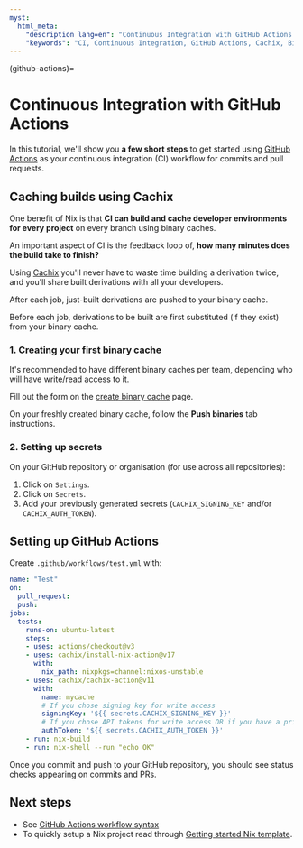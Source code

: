 ```yaml
---
myst:
  html_meta:
    "description lang=en": "Continuous Integration with GitHub Actions and Cachix"
    "keywords": "CI, Continuous Integration, GitHub Actions, Cachix, Binary Cache, Nix"
---
```


(github-actions)=

# Continuous Integration with GitHub Actions

In this tutorial, we'll show you **a few short steps** to get started using [GitHub Actions](https://github.com/features/actions) as your continuous integration (CI) workflow for commits and pull requests.

## Caching builds using Cachix

One benefit of Nix is that **CI can build and cache developer environments for every project** on every branch using binary caches.

An important aspect of CI is the feedback loop of, **how many minutes does the build take to finish?**

Using [Cachix](https://cachix.org/) you'll never have to waste time building a derivation twice, and you'll share built derivations with all your developers.

After each job, just-built derivations are pushed to your binary cache.

Before each job, derivations to be built are first substituted (if they exist) from your binary cache.

### 1. Creating your first binary cache

It's recommended to have different binary caches per team, depending who will have write/read access to it.

Fill out the form on the [create binary cache](https://app.cachix.org/cache) page.

On your freshly created binary cache, follow the **Push binaries** tab instructions.

### 2. Setting up secrets

On your GitHub repository or organisation (for use across all repositories):

1. Click on `Settings`.
2. Click on `Secrets`.
3. Add your previously generated secrets (`CACHIX_SIGNING_KEY` and/or `CACHIX_AUTH_TOKEN`).

## Setting up GitHub Actions

Create `.github/workflows/test.yml` with:

```yaml
name: "Test"
on:
  pull_request:
  push:
jobs:
  tests:
    runs-on: ubuntu-latest
    steps:
    - uses: actions/checkout@v3
    - uses: cachix/install-nix-action@v17
      with:
        nix_path: nixpkgs=channel:nixos-unstable
    - uses: cachix/cachix-action@v11
      with:
        name: mycache
        # If you chose signing key for write access
        signingKey: '${{ secrets.CACHIX_SIGNING_KEY }}'
        # If you chose API tokens for write access OR if you have a private cache
        authToken: '${{ secrets.CACHIX_AUTH_TOKEN }}'
    - run: nix-build
    - run: nix-shell --run "echo OK"
```

Once you commit and push to your GitHub repository,
you should see status checks appearing on commits and PRs.

## Next steps

- See [GitHub Actions workflow syntax](https://docs.github.com/en/actions/reference/workflow-syntax-for-github-actions)
- To quickly setup a Nix project read through
  [Getting started Nix template](https://github.com/nix-dot-dev/getting-started-nix-template).
